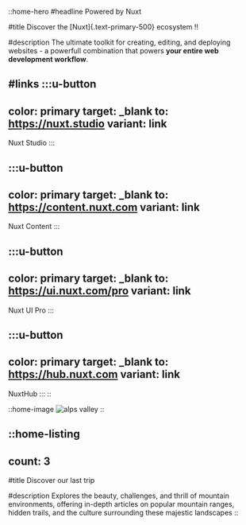 ::home-hero
#headline
Powered by Nuxt

#title
Discover the [Nuxt]{.text-primary-500} ecosystem !!

#description
The ultimate toolkit for creating, editing, and deploying websites -  a powerfull combination that powers **your entire web development workflow**.

#links
  :::u-button
  ---
  color: primary
  target: _blank
  to: https://nuxt.studio
  variant: link
  ---
  Nuxt Studio
  :::

  :::u-button
  ---
  color: primary
  target: _blank
  to: https://content.nuxt.com
  variant: link
  ---
  Nuxt Content
  :::

  :::u-button
  ---
  color: primary
  target: _blank
  to: https://ui.nuxt.com/pro
  variant: link
  ---
  Nuxt UI Pro
  :::

  :::u-button
  ---
  color: primary
  target: _blank
  to: https://hub.nuxt.com
  variant: link
  ---
  NuxtHub
  :::
::

::home-image
![alps valley](/Alps2.webp)
::

::home-listing
---
count: 3
---
#title
Discover our last trip

#description
Explores the beauty, challenges, and thrill of mountain environments, offering in-depth articles on popular mountain ranges, hidden trails, and the culture surrounding these majestic landscapes
::
